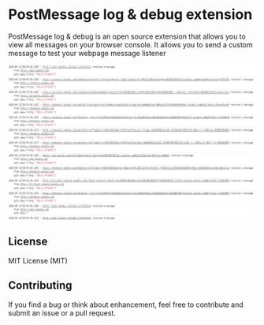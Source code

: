 # PostMessage log & debug extension

PostMessage log & debug is an open source extension that allows you to view all messages on your browser console. It allows you to send a custom message to test your webpage message listener

![PostMessage](img/screenshot.png)

## License

MIT License (MIT)

## Contributing

If you find a bug or think about enhancement, feel free to contribute and submit an issue or a pull request.